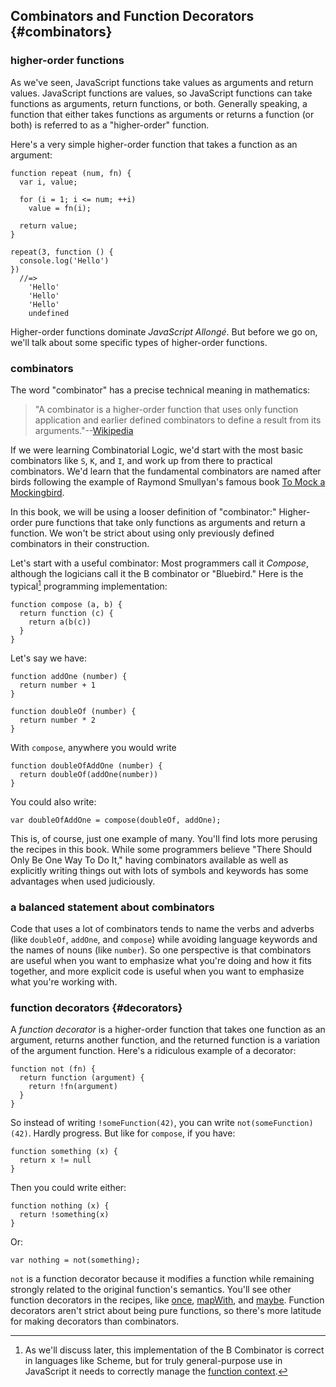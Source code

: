 ## Combinators and Function Decorators {#combinators}

### higher-order functions

As we've seen, JavaScript functions take values as arguments and return values. JavaScript functions are values, so JavaScript functions can take functions as arguments, return functions, or both. Generally speaking, a function that either takes functions as arguments or returns a function (or both) is referred to as a "higher-order" function.

Here's a very simple higher-order function that takes a function as an argument:

    function repeat (num, fn) {
      var i, value;
      
      for (i = 1; i <= num; ++i)
        value = fn(i);
      
      return value;
    }
    
    repeat(3, function () { 
      console.log('Hello') 
    })
      //=>
        'Hello'
        'Hello'
        'Hello'
        undefined
    
Higher-order functions dominate *JavaScript Allongé*. But before we go on, we'll talk about some specific types of higher-order functions.

### combinators

The word "combinator" has a precise technical meaning in mathematics:

> "A combinator is a higher-order function that uses only function application and earlier defined combinators to define a result from its arguments."--[Wikipedia][combinators]

[combinators]: https://en.wikipedia.org/wiki/Combinatory_logic "Combinatory Logic"

If we were learning Combinatorial Logic, we'd start with the most basic combinators like `S`, `K`, and `I`, and work up from there to practical combinators. We'd learn that the fundamental combinators are named after birds following the example of Raymond Smullyan's famous book [To Mock a Mockingbird][mock].

[mock]: http://www.amazon.com/gp/product/B00A1P096Y/ref=as_li_ss_tl?ie=UTF8&camp=1789&creative=390957&creativeASIN=B00A1P096Y&linkCode=as2&tag=raganwald001-20

In this book, we will be using a looser definition of "combinator:" Higher-order pure functions that take only functions as arguments and return a function. We won't be strict about using only previously defined combinators in their construction.

Let's start with a useful combinator: Most programmers call it *Compose*, although the logicians call it the B combinator or "Bluebird." Here is the typical[^bluebird] programming implementation:

    function compose (a, b) {
      return function (c) {
        return a(b(c))
      }
    }

Let's say we have:

    function addOne (number) {
      return number + 1
    }
    
    function doubleOf (number) {
      return number * 2
    }

With `compose`, anywhere you would write

    function doubleOfAddOne (number) {
      return doubleOf(addOne(number))
    }
    
You could also write:

    var doubleOfAddOne = compose(doubleOf, addOne);
    
This is, of course, just one example of many. You'll find lots more perusing the recipes in this book. While some programmers believe "There Should Only Be One Way To Do It," having combinators available as well as explicitly writing things out with lots of symbols and keywords has some advantages when used judiciously.

### a balanced statement about combinators

Code that uses a lot of combinators tends to name the verbs and adverbs (like `doubleOf`, `addOne`, and `compose`) while avoiding language keywords and the names of nouns (like `number`). So one perspective is that combinators are useful when you want to emphasize what you're doing and how it fits together, and more explicit code is useful when you want to emphasize what you're working with.

### function decorators {#decorators}

A *function decorator* is a higher-order function that takes one function as an argument, returns another function, and the returned function is a variation of the argument function. Here's a ridiculous example of a decorator:

    function not (fn) {
      return function (argument) {
        return !fn(argument)
      }
    }

So instead of writing `!someFunction(42)`, you can write `not(someFunction)(42)`. Hardly progress. But like for `compose`, if you have:

    function something (x) {
      return x != null
    }

Then you could write either:

    function nothing (x) {
      return !something(x)
    }

Or:

    var nothing = not(something);

`not` is a function decorator because it modifies a function while remaining strongly related to the original function's semantics. You'll see other function decorators in the recipes, like [once](#once), [mapWith](#mapWith), and [maybe](#maybe). Function decorators aren't strict about being pure functions, so there's more latitude for making decorators than combinators.

[^bluebird]: As we'll discuss later, this implementation of the B Combinator is correct in languages like Scheme, but for truly general-purpose use in JavaScript it needs to correctly manage the [function context](#context).
